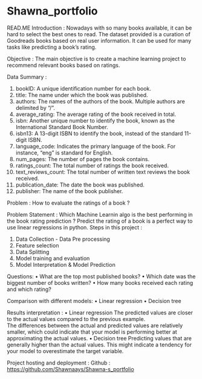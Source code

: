 # Shawna_portfolio
READ.ME
Introduction :
Nowadays with so many books available, it can be hard to select the best ones to read. The dataset provided is a curation of Goodreads books based on real user information. It can be used for many tasks like predicting a book’s rating.

Objective :
The main objective is to create a machine learning project to recommend relevant books based on ratings.


Data Summary :
1.	bookID: A unique identification number for each book.
2.	title: The name under which the book was published.
3.	authors: The names of the authors of the book. Multiple authors are delimited by “/”.
4.	average_rating: The average rating of the book received in total.
5.	isbn: Another unique number to identify the book, known as the International Standard Book Number.
6.	isbn13: A 13-digit ISBN to identify the book, instead of the standard 11-digit ISBN.
7.	language_code: Indicates the primary language of the book. For instance, “eng” is standard for English.
8.	num_pages: The number of pages the book contains.
9.	ratings_count: The total number of ratings the book received.
10.	text_reviews_count: The total number of written text reviews the book received.
11.	publication_date: The date the book was published.
12.	publisher: The name of the book publisher.

Problem :
How to evaluate the ratings of a book ?

Problem Statement :
Which Machine Learnin algo is the best performing in the book rating prediction ?
Predict the rating of a book is a perfect way to use linear regressions in python.
Steps in this project :
1.	Data Collection - Data Pre processing
2.	Feature selection
3.	Data Splitting
4.	Model training and evaluation
5.	Model Interpretation & Model Prediction

Questions: 
•	What are the top most published books?
•	Which date was the biggest number of books written?
•	How many books received each rating and which rating?

Comparison with different models:
•	Linear regression
•	Decision tree

Results interpretation :
•	Linear regression
The predicted values are closer to the actual values compared to the previous example.          
The differences between the actual and predicted values are relatively smaller, which could indicate that your model is performing better at approximating the actual values.
•	Decision tree
Predicting values that are generally higher than the actual values. This might indicate a tendency for your model to overestimate the target variable.

Project hosting and deployment :
Github : https://github.com/Shawnaays/Shawna-s_portfolio

